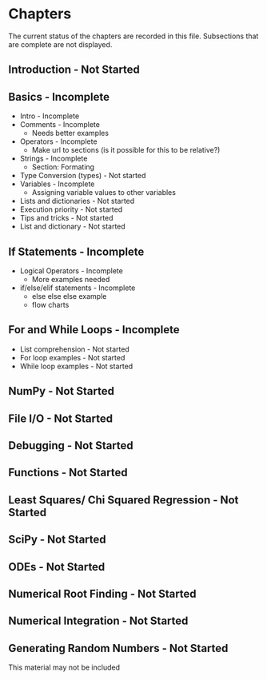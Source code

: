 # Chapters

The current status of the chapters are recorded in this file. Subsections that are complete are not displayed.

## Introduction - Not Started

## Basics - Incomplete

- Intro - Incomplete
- Comments - Incomplete
    - Needs better examples
- Operators - Incomplete
    - Make url to sections (is it possible for this to be relative?)
- Strings - Incomplete
    - Section: Formating
- Type Conversion (types) - Not started
- Variables - Incomplete
    - Assigning variable values to other variables
- Lists and dictionaries - Not started
- Execution priority - Not started
- Tips and tricks - Not started
- List and dictionary - Not started

## If Statements - Incomplete

- Logical Operators - Incomplete
    - More examples needed
- if/else/elif statements - Incomplete
    - else else else example
    - flow charts

## For and While Loops - Incomplete

- List comprehension - Not started
- For loop examples - Not started
- While loop examples - Not started

## NumPy - Not Started

## File I/O - Not Started

## Debugging - Not Started

## Functions - Not Started

## Least Squares/ Chi Squared Regression - Not Started

## SciPy - Not Started

## ODEs - Not Started

## Numerical Root Finding - Not Started

## Numerical Integration - Not Started

## Generating Random Numbers - Not Started

This material may not be included
